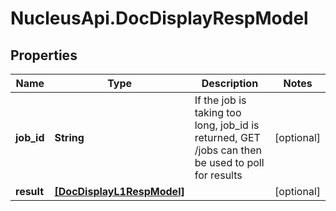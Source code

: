 # NucleusApi.DocDisplayRespModel

## Properties
Name | Type | Description | Notes
------------ | ------------- | ------------- | -------------
**job_id** | **String** | If the job is taking too long, job_id is returned, GET /jobs can then be used to poll for results | [optional] 
**result** | [**[DocDisplayL1RespModel]**](DocDisplayL1RespModel.md) |  | [optional] 


